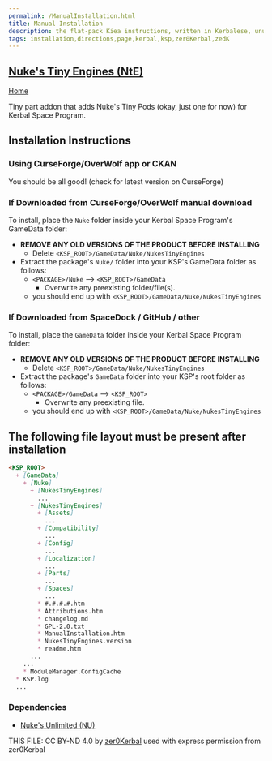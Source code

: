 ```yaml
---
permalink: /ManualInstallation.html
title: Manual Installation
description: the flat-pack Kiea instructions, written in Kerbalese, unusally present
tags: installation,directions,page,kerbal,ksp,zer0Kerbal,zedK
---
```

<!-- ManualInstallation.md v1.0.1.0
Nuke's Tiny Engines (NtE)
created: 16 Aug 2022
updated: 27 Jun 2023

TEMPLATE: ManualInstallation.md v1.1.9.1
created: 01 Feb 2022
updated: 26 Apr 2023

based upon work by Lisias -->
## [Nuke's Tiny Engines (NtE)][mod]

[Home](./index.md)

Tiny part addon that adds Nuke's Tiny Pods (okay, just one for now) for Kerbal Space Program.

## Installation Instructions

### Using CurseForge/OverWolf app or CKAN

You should be all good! (check for latest version on CurseForge)

### If Downloaded from CurseForge/OverWolf manual download

To install, place the `Nuke` folder inside your Kerbal Space Program's GameData folder:

* **REMOVE ANY OLD VERSIONS OF THE PRODUCT BEFORE INSTALLING**
  * Delete `<KSP_ROOT>/GameData/Nuke/NukesTinyEngines`
* Extract the package's `Nuke/` folder into your KSP's GameData folder as follows:
  * `<PACKAGE>/Nuke` --> `<KSP_ROOT>/GameData`
    * Overwrite any preexisting folder/file(s).
  * you should end up with `<KSP_ROOT>/GameData/Nuke/NukesTinyEngines`

### If Downloaded from SpaceDock / GitHub / other

To install, place the `GameData` folder inside your Kerbal Space Program folder:

* **REMOVE ANY OLD VERSIONS OF THE PRODUCT BEFORE INSTALLING**
  * Delete `<KSP_ROOT>/GameData/Nuke/NukesTinyEngines`
* Extract the package's `GameData` folder into your KSP's root folder as follows:
  * `<PACKAGE>/GameData` --> `<KSP_ROOT>`
    * Overwrite any preexisting file.
  * you should end up with `<KSP_ROOT>/GameData/Nuke/NukesTinyEngines`

## The following file layout must be present after installation

```markdown
<KSP_ROOT>
  + [GameData]
    + [Nuke]
      + [NukesTinyEngines]
        ...
      + [NukesTinyEngines]
        + [Assets]
          ...
        + [Compatibility]
          ...
        + [Config]
          ...
        + [Localization]
          ...
        + [Parts]
          ...
        + [Spaces]
          ...
        * #.#.#.#.htm
        * Attributions.htm
        * changelog.md
        * GPL-2.0.txt
        * ManualInstallation.htm
        * NukesTinyEngines.version
        * readme.htm
      ...
    ...
    * ModuleManager.ConfigCache
  * KSP.log
  ...
```

### Dependencies

* [Nuke's Unlimited (NU)](https://www.curseforge.com/kerbal/ksp-mods/NukesUnlimited)

THIS FILE: CC BY-ND 4.0 by [zer0Kerbal](https://github.com/zer0Kerbal)
  used with express permission from zer0Kerbal

[mod]: https://www.curseforge.com/kerbal/ksp-mods/NukesTinyEngines "Nuke's Tiny Engines (NtE)"